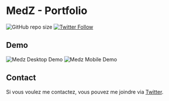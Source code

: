 # MedZ - Portfolio

![GitHub repo size](https://img.shields.io/github/repo-size/codewithsadee/vcard-personal-portfolio)
[![Twitter Follow](https://img.shields.io/twitter/follow/mehdi_benayed?style=social)](https://twitter.com/intent/follow?screen_name=mehdi_benayed)


## Demo

![Medz Desktop Demo](./website-demo-image/desktop.png "Desktop Demo")
![Medz Mobile Demo](./website-demo-image/mobile.png "Mobile Demo")

## Contact

Si vous voulez me contactez, vous pouvez me joindre via [Twitter](https://www.twitter.com/mehdi_benayed).
